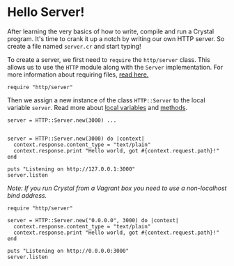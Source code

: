 # Hello Server!
After learning the very basics of how to write, compile and run a Crystal program. It's time to crank it up a notch by writing our own HTTP server.
So create a file named `server.cr` and start typing!

To create a server, we first need to `require` the `http/server` class. This allows us to use the `HTTP` module along with the `Server` implementation. For more information about requiring files, [read here.](requiring.md)
```
require "http/server"
```
Then we assign a new instance of the class `HTTP::Server` to the local variable `server`. Read more about [local variables](localVariables.md) and [methods](classesAndMethods.md).
```
server = HTTP::Server.new(3000) ...
```






```

server = HTTP::Server.new(3000) do |context|
  context.response.content_type = "text/plain"
  context.response.print "Hello world, got #{context.request.path}!"
end

puts "Listening on http://127.0.0.1:3000"
server.listen

```

*Note: If you run Crystal from a Vagrant box you need to use a non-localhost bind address.*
```
require "http/server"

server = HTTP::Server.new("0.0.0.0", 3000) do |context|
  context.response.content_type = "text/plain"
  context.response.print "Hello world, got #{context.request.path}!"
end

puts "Listening on http://0.0.0.0:3000"
server.listen

```
